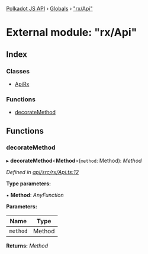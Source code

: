 [Polkadot JS API](../README.md) › [Globals](../globals.md) › ["rx/Api"](_rx_api_.md)

# External module: "rx/Api"

## Index

### Classes

* [ApiRx](../classes/_rx_api_.apirx.md)

### Functions

* [decorateMethod](_rx_api_.md#decoratemethod)

## Functions

###  decorateMethod

▸ **decorateMethod**<**Method**>(`method`: Method): *Method*

*Defined in [api/src/rx/Api.ts:12](https://github.com/polkadot-js/api/blob/196a0891b/packages/api/src/rx/Api.ts#L12)*

**Type parameters:**

▪ **Method**: *AnyFunction*

**Parameters:**

Name | Type |
------ | ------ |
`method` | Method |

**Returns:** *Method*
